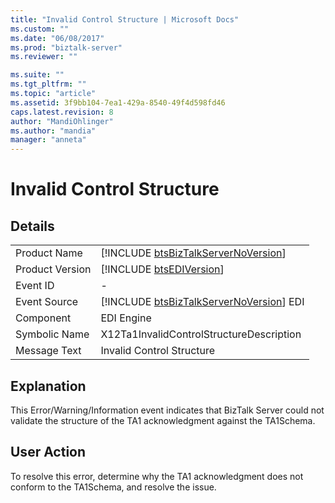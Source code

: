 ```yaml
---
title: "Invalid Control Structure | Microsoft Docs"
ms.custom: ""
ms.date: "06/08/2017"
ms.prod: "biztalk-server"
ms.reviewer: ""

ms.suite: ""
ms.tgt_pltfrm: ""
ms.topic: "article"
ms.assetid: 3f9bb104-7ea1-429a-8540-49f4d598fd46
caps.latest.revision: 8
author: "MandiOhlinger"
ms.author: "mandia"
manager: "anneta"
---
```

# Invalid Control Structure
## Details  
  
|                 |                                                                                         |
|-----------------|-----------------------------------------------------------------------------------------|
|  Product Name   |   [!INCLUDE [btsBizTalkServerNoVersion](../includes/btsbiztalkservernoversion-md.md)]   |
| Product Version |               [!INCLUDE [btsEDIVersion](../includes/btsediversion-md.md)]               |
|    Event ID     |                                            -                                            |
|  Event Source   | [!INCLUDE [btsBizTalkServerNoVersion](../includes/btsbiztalkservernoversion-md.md)] EDI |
|    Component    |                                       EDI Engine                                        |
|  Symbolic Name  |                        X12Ta1InvalidControlStructureDescription                         |
|  Message Text   |                                Invalid Control Structure                                |
  
## Explanation  
 This Error/Warning/Information event indicates that BizTalk Server could not validate the structure of the TA1 acknowledgment against the TA1Schema.  
  
## User Action  
 To resolve this error, determine why the TA1 acknowledgment does not conform to the TA1Schema, and resolve the issue.